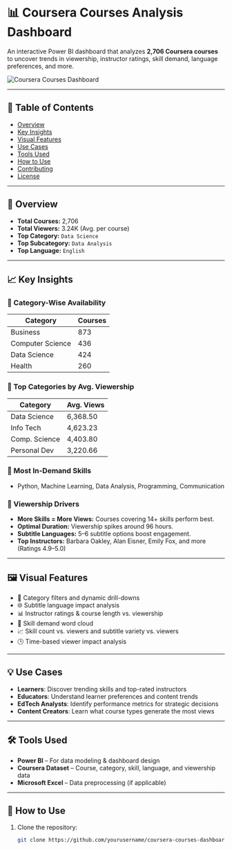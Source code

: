 # 📊 Coursera Courses Analysis Dashboard

An interactive Power BI dashboard that analyzes **2,706 Coursera courses** to uncover trends in viewership, instructor ratings, skill demand, language preferences, and more.

![Coursera Courses Dashboard](./a3cb4f68-0d46-4362-8c38-fe6c4ef905e3.png)

---

## 🔗 Table of Contents

- [Overview](#overview)
- [Key Insights](#key-insights)
- [Visual Features](#visual-features)
- [Use Cases](#use-cases)
- [Tools Used](#tools-used)
- [How to Use](#how-to-use)
- [Contributing](#contributing)
- [License](#license)

---

## 📌 Overview

- **Total Courses:** 2,706  
- **Total Viewers:** 3.24K (Avg. per course)  
- **Top Category:** `Data Science`  
- **Top Subcategory:** `Data Analysis`  
- **Top Language:** `English`

---

## 📈 Key Insights

### 🔹 Category-Wise Availability
| Category | Courses |
|----------|---------|
| Business | 873     |
| Computer Science | 436 |
| Data Science | 424  |
| Health | 260       |

### 🔹 Top Categories by Avg. Viewership
| Category | Avg. Views |
|----------|-------------|
| Data Science | 6,368.50 |
| Info Tech | 4,623.23 |
| Comp. Science | 4,403.80 |
| Personal Dev | 3,220.66 |

### 🔹 Most In-Demand Skills
- Python, Machine Learning, Data Analysis, Programming, Communication

### 🔹 Viewership Drivers
- **More Skills = More Views:** Courses covering 14+ skills perform best.
- **Optimal Duration:** Viewership spikes around 96 hours.
- **Subtitle Languages:** 5–6 subtitle options boost engagement.
- **Top Instructors:** Barbara Oakley, Alan Eisner, Emily Fox, and more (Ratings 4.9–5.0)

---

## 🖼️ Visual Features

- 📂 Category filters and dynamic drill-downs  
- 🌐 Subtitle language impact analysis  
- 📊 Instructor ratings & course length vs. viewership  
- 🧠 Skill demand word cloud  
- 📈 Skill count vs. viewers and subtitle variety vs. viewers  
- 🕒 Time-based viewer impact analysis

---

## 💡 Use Cases

- **Learners**: Discover trending skills and top-rated instructors  
- **Educators**: Understand learner preferences and content trends  
- **EdTech Analysts**: Identify performance metrics for strategic decisions  
- **Content Creators**: Learn what course types generate the most views

---

## 🛠️ Tools Used

- **Power BI** – For data modeling & dashboard design  
- **Coursera Dataset** – Course, category, skill, language, and viewership data  
- **Microsoft Excel** – Data preprocessing (if applicable)

---

## 🧩 How to Use

1. Clone the repository:
   ```bash
   git clone https://github.com/yourusername/coursera-courses-dashboard.git
